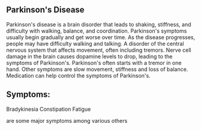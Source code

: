 ## Parkinson's Disease

Parkinson's disease is a brain disorder that leads to shaking, stiffness, and difficulty with walking, balance, and coordination. Parkinson's symptoms usually begin gradually and get worse over time. As the disease progresses, people may have difficulty walking and talking.
A disorder of the central nervous system that affects movement, often including tremors. Nerve cell damage in the brain causes dopamine levels to drop, leading to the symptoms of Parkinson's.
Parkinson's often starts with a tremor in one hand. Other symptoms are slow movement, stiffness and loss of balance. Medication can help control the symptoms of Parkinson's.

## Symptoms: 

Bradykinesia
Constipation
Fatigue

are some major symptoms among various others

